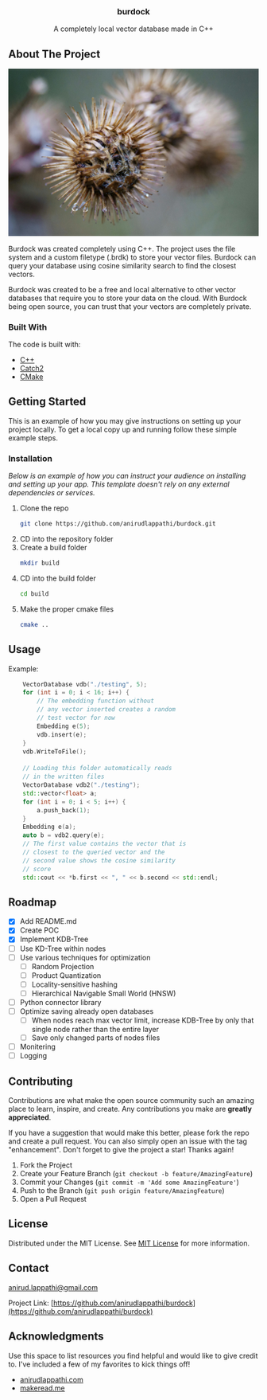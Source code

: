 
<br/>
<div align="center">

<h3 align="center">burdock</h3>
<p align="center">
A completely local vector database made in C++


  


</p>
</div>

## About The Project

![Burdock Image](https://github.com/anirudlappathi/burdock/blob/main/burdock.jpg)

Burdock was created completely using C++. The project uses the file system and a custom filetype (.brdk) to store your vector files. Burdock can query your database using cosine similarity search to find the closest vectors.

Burdock was created to be a free and local alternative to other vector databases that require you to store your data on the cloud. With Burdock being open source, you can trust that your vectors are completely private.
### Built With

The code is built with:

- [C++](https://cplusplus.com/)
- [Catch2](https://github.com/catchorg/Catch2)
- [CMake](https://cmake.org/cmake/help/book/mastering-cmake/chapter/Writing%20CMakeLists%20Files.html)
## Getting Started

This is an example of how you may give instructions on setting up your project locally.
To get a local copy up and running follow these simple example steps.
### Installation

_Below is an example of how you can instruct your audience on installing and setting up your app. This template doesn't rely on any external dependencies or services._

1. Clone the repo
   ```sh
   git clone https://github.com/anirudlappathi/burdock.git
   ```
2. CD into the repository folder
3. Create a build folder
   ```sh
   mkdir build
   ```
3. CD into the build folder
   ```sh
   cd build  
   ```
4. Make the proper cmake files
   ```sh
   cmake ..
   ```
## Usage

Example:
```cpp
    VectorDatabase vdb("./testing", 5);
    for (int i = 0; i < 16; i++) {
        // The embedding function without
        // any vector inserted creates a random
        // test vector for now
        Embedding e(5);
        vdb.insert(e);
    }
    vdb.WriteToFile();

    // Loading this folder automatically reads
    // in the written files
    VectorDatabase vdb2("./testing");
    std::vector<float> a;
    for (int i = 0; i < 5; i++) {
        a.push_back(1);
    }
    Embedding e(a);
    auto b = vdb2.query(e);
    // The first value contains the vector that is
    // closest to the queried vector and the
    // second value shows the cosine similarity
    // score
    std::cout << *b.first << ", " << b.second << std::endl;
```
## Roadmap

- [x] Add README.md
- [x] Create POC
- [x] Implement KDB-Tree
- [ ] Use KD-Tree within nodes
- [ ] Use various techniques for optimization
  - [ ] Random Projection
  - [ ] Product Quantization
  - [ ] Locality-sensitive hashing
  - [ ] Hierarchical Navigable Small World (HNSW)
- [ ] Python connector library
- [ ] Optimize saving already open databases
  - [ ] When nodes reach max vector limit, increase KDB-Tree by only that single node rather than the entire layer
  - [ ] Save only changed parts of nodes files
- [ ] Monitering
- [ ] Logging
## Contributing

Contributions are what make the open source community such an amazing place to learn, inspire, and create. Any contributions you make are **greatly appreciated**.

If you have a suggestion that would make this better, please fork the repo and create a pull request. You can also simply open an issue with the tag "enhancement".
Don't forget to give the project a star! Thanks again!

1. Fork the Project
2. Create your Feature Branch (`git checkout -b feature/AmazingFeature`)
3. Commit your Changes (`git commit -m 'Add some AmazingFeature'`)
4. Push to the Branch (`git push origin feature/AmazingFeature`)
5. Open a Pull Request
## License

Distributed under the MIT License. See [MIT License](https://opensource.org/licenses/MIT) for more information.
## Contact

anirud.lappathi@gmail.com

Project Link: [https://github.com/anirudlappathi/burdock](https://github.com/anirudlappathi/burdock)
## Acknowledgments

Use this space to list resources you find helpful and would like to give credit to. I've included a few of my favorites to kick things off!


- [anirudlappathi.com](https://anirudlappathi.com)
- [makeread.me](https://github.com/ShaanCoding/ReadME-Generator)
